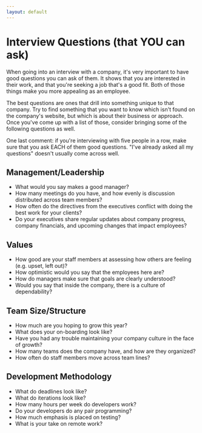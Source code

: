 ```yaml
---
layout: default
---
```


# Interview Questions (that YOU can ask)

When going into an interview with a company, it's very important to have good questions you can ask of them.  It shows that you are interested in their work, and that you're seeking a job that's a good fit.  Both of those things make you more appealing as an employee.

The best questions are ones that drill into something unique to that company.  Try to find something that you want to know which isn't found on the company's website, but which is about their business or approach.  Once you've come up with a list of those, consider bringing some of the following questions as well.

One last comment: if you're interviewing with five people in a row, make sure that you ask EACH of them good questions.  "I've already asked all my questions" doesn't usually come across well.

## Management/Leadership

* What would you say makes a good manager?
* How many meetings do you have, and how evenly is discussion distributed across team members?
* How often do the directives from the executives conflict with doing the best work for your clients?
* Do your executives share regular updates about company progress, company financials, and upcoming changes that impact employees?

## Values

* How good are your staff members at assessing how others are feeling (e.g. upset, left out)?
* How optimistic would you say that the employees here are?
* How do managers make sure that goals are clearly understood?
* Would you say that inside the company, there is a culture of dependability?  

## Team Size/Structure

* How much are you hoping to grow this year?
* What does your on-boarding look like?
* Have you had any trouble maintaining your company culture in the face of growth?
* How many teams does the company have, and how are they organized?
* How often do staff members move across team lines?

## Development Methodology

* What do deadlines look like?
* What do iterations look like?
* How many hours per week do developers work?
* Do your developers do any pair programming?
* How much emphasis is placed on testing?
* What is your take on remote work?
